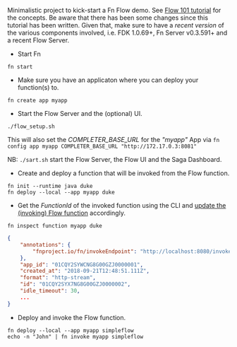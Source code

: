 Minimalistic project to kick-start a Fn Flow demo. See [Flow 101 tutorial](https://github.com/fnproject/tutorials/tree/master/Flow101) for the concepts. Be aware that there has been some changes since this tutorial has been written. Given that, make sure to have a _recent version_ of the various components involved, i.e. FDK 1.0.69+, Fn Server v0.3.591+ and a recent Flow Server.


* Start Fn
 
```fn start```   

* Make sure you have an applicaton where you can deploy your function(s) to.

```
fn create app myapp
```

* Start the Flow Server and the (optional) UI.

```./flow_setup.sh``` 

This will also set the *COMPLETER_BASE_URL* for the *"myapp"* App via `fn config app myapp COMPLETER_BASE_URL "http://172.17.0.3:8081"`

NB: `./sart.sh` start the Flow Server, the Flow UI and the Saga Dashboard.

* Create and deploy a function that will be invoked from the Flow function.

```
fn init --runtime java duke
fn deploy --local --app myapp duke
``` 

* Get the *FunctionId* of the invoked function using the CLI and [update the (invoking) Flow function](https://github.com/delabassee/fn-flow-base/blob/becac483f0a8aa75cbd22b74f18893217b069926/simpleflow/src/main/java/com/example/fn/HelloFunction.java#L17-L22) accordingly.

```
fn inspect function myapp duke
```

```json
{
	"annotations": {
		"fnproject.io/fn/invokeEndpoint": "http://localhost:8080/invoke/01CQY2SYX7NG8G00GZJ0000002"
	},
	"app_id": "01CQY2SYWCNG8G00GZJ0000001",
	"created_at": "2018-09-21T12:48:51.111Z",
	"format": "http-stream",
	"id": "01CQY2SYX7NG8G00GZJ0000002",
	"idle_timeout": 30,
	...
}
```

* Deploy and invoke the Flow function.

```
fn deploy --local --app myapp simpleflow
echo -n "John" | fn invoke myapp simpleflow
```
